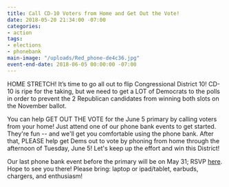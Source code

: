 ```yaml
---
title: Call CD-10 Voters from Home and Get Out the Vote!
date: 2018-05-20 21:34:00 -07:00
categories:
- action
tags:
- elections
- phonebank
main-image: "/uploads/Red_phone-de4c36.jpg"
event-end-date: 2018-06-05 00:00:00 -07:00
---
```


HOME STRETCH! It’s time to go all out to flip Congressional District 10!  CD-10 is ripe for the taking, but we need to get a LOT of Democrats to the polls in order to prevent the 2 Republican candidates from winning both slots on the November ballot.

You can help GET OUT THE VOTE for the June 5 primary by calling voters from your home!  Just attend one of our phone bank events to get started.  They're fun -- and we'll get you  comfortable using the phone bank.  After that, PLEASE help get Dems out to vote by phoning from home through the afternoon of Tuesday, June 5!  Let's keep up the effort and win this District!

Our last phone bank event before the primary will be on May 31; RSVP [here](https://www.indivisibleberkeley.org/team/elections). Hope to see you there! Please bring: laptop or ipad/tablet, earbuds, chargers, and enthusiasm!